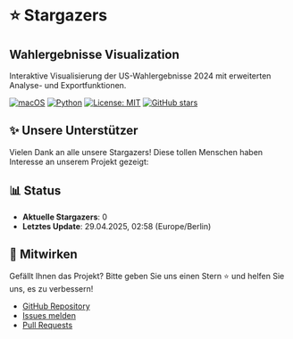 # ⭐ Stargazers

## Wahlergebnisse Visualization

Interaktive Visualisierung der US-Wahlergebnisse 2024 mit erweiterten Analyse- und Exportfunktionen.

[![macOS](https://img.shields.io/badge/macOS-000000?style=for-the-badge&logo=apple&logoColor=white)](https://www.apple.com/macos)
[![Python](https://img.shields.io/badge/python-3.11+-blue.svg?style=for-the-badge&logo=python&logoColor=white)](https://www.python.org)
[![License: MIT](https://img.shields.io/badge/License-MIT-yellow.svg?style=for-the-badge)](https://opensource.org/licenses/MIT)
[![GitHub stars](https://img.shields.io/badge/Stars-0-brightgreen.svg?style=for-the-badge)](https://github.com/ju1-eu/wahlergebnisse_visualization/stargazers)

## ✨ Unsere Unterstützer

Vielen Dank an alle unsere Stargazers! Diese tollen Menschen haben Interesse an unserem Projekt gezeigt:



## 📊 Status

- **Aktuelle Stargazers**: 0
- **Letztes Update**: 29.04.2025, 02:58 (Europe/Berlin)

## 🤝 Mitwirken

Gefällt Ihnen das Projekt? Bitte geben Sie uns einen Stern ⭐ und helfen Sie uns, es zu verbessern!

- [GitHub Repository](https://github.com/ju1-eu/wahlergebnisse_visualization)
- [Issues melden](https://github.com/ju1-eu/wahlergebnisse_visualization/issues)
- [Pull Requests](https://github.com/ju1-eu/wahlergebnisse_visualization/pulls)